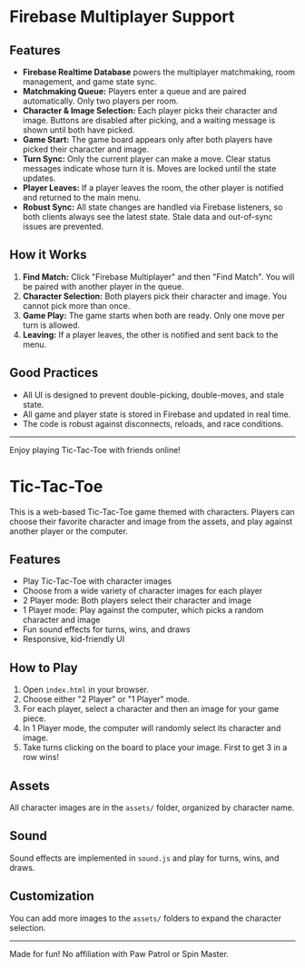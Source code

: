 # Firebase Multiplayer Support

## Features

- **Firebase Realtime Database** powers the multiplayer matchmaking, room management, and game state sync.
- **Matchmaking Queue:** Players enter a queue and are paired automatically. Only two players per room.
- **Character & Image Selection:** Each player picks their character and image. Buttons are disabled after picking, and a waiting message is shown until both have picked.
- **Game Start:** The game board appears only after both players have picked their character and image.
- **Turn Sync:** Only the current player can make a move. Clear status messages indicate whose turn it is. Moves are locked until the state updates.
- **Player Leaves:** If a player leaves the room, the other player is notified and returned to the main menu.
- **Robust Sync:** All state changes are handled via Firebase listeners, so both clients always see the latest state. Stale data and out-of-sync issues are prevented.

## How it Works

1. **Find Match:** Click "Firebase Multiplayer" and then "Find Match". You will be paired with another player in the queue.
2. **Character Selection:** Both players pick their character and image. You cannot pick more than once.
3. **Game Play:** The game starts when both are ready. Only one move per turn is allowed.
4. **Leaving:** If a player leaves, the other is notified and sent back to the menu.

## Good Practices

- All UI is designed to prevent double-picking, double-moves, and stale state.
- All game and player state is stored in Firebase and updated in real time.
- The code is robust against disconnects, reloads, and race conditions.

---

Enjoy playing  Tic-Tac-Toe with friends online!
#  Tic-Tac-Toe

This is a web-based Tic-Tac-Toe game themed with characters. Players can choose their favorite character and image from the assets, and play against another player or the computer.

## Features
- Play Tic-Tac-Toe with  character images
- Choose from a wide variety of character images for each player
- 2 Player mode: Both players select their character and image
- 1 Player mode: Play against the computer, which picks a random character and image
- Fun sound effects for turns, wins, and draws
- Responsive, kid-friendly UI

## How to Play
1. Open `index.html` in your browser.
2. Choose either "2 Player" or "1 Player" mode.
3. For each player, select a character and then an image for your game piece.
4. In 1 Player mode, the computer will randomly select its character and image.
5. Take turns clicking on the board to place your image. First to get 3 in a row wins!

## Assets
All character images are in the `assets/` folder, organized by character name.

## Sound
Sound effects are implemented in `sound.js` and play for turns, wins, and draws.

## Customization
You can add more images to the `assets/` folders to expand the character selection.

---
Made for fun! No affiliation with Paw Patrol or Spin Master.
